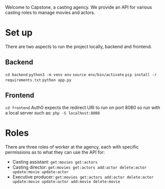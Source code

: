 Welcome to Capstone, a casting agency. We provide an API for various casting roles to manage movies and actors.

# Set up

There are two aspects to run the project locally, backend and frontend.

## Backend

`cd backend`
`python3 -m venv env`
`source env/bin/activate`
`pip install -r requirements.txt`
`python app.py`

## Frontend

`cd frontend`
Auth0 expects the redirect URI to run on port 8080 so run with a local server such as:
`php -S localhost:8080`

# Roles
There are three roles of worker at the agency, each with specific permissions as to what they can use the API for:

- Casting assistant: `get:movies get:actors`
- Casting director: `get:movies get:actors add:actor delete:actor update:movie update:actor`
- Executive producer: `get:movies get:actors add:actor delete:actor update:movie update:actor add:movie delete:movie`